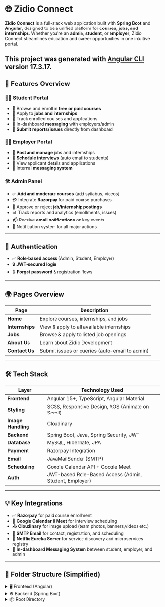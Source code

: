 # 🌐 Zidio Connect

**Zidio Connect** is a full-stack web application built with **Spring Boot** and **Angular**, designed to be a unified platform for **courses, jobs, and internships**. Whether you're an **admin**, **student**, or **employer**, Zidio Connect streamlines education and career opportunities in one intuitive portal.

This project was generated with [Angular CLI](https://github.com/angular/angular-cli) version 17.3.17.
---
## 🚀 Features Overview

### 👨‍🎓 Student Portal
- 🔹 Browse and enroll in **free or paid courses**
- 🔹 Apply to **jobs and internships**
- 🔹 Track enrolled courses and applications
- 🔹 In-dashboard **messaging** with employers/admin
- 🔹 **Submit reports/issues** directly from dashboard

### 👨‍💼 Employer Portal
- 🔸 **Post and manage** jobs and internships
- 🔸 **Schedule interviews** (auto email to students)
- 🔸 View applicant details and applications
- 🔸 Internal **messaging system**

### 🛠️ Admin Panel
- ✅ **Add and moderate courses** (add syllabus, videos)
- 💳 Integrate **Razorpay** for paid course purchases
- 📩 Approve or reject **job/internship postings**
- 📊 Track reports and analytics (enrollments, issues)
- 📬 Receive **email notifications** on key events
- 🔔 Notification system for all major actions

---

## 🔐 Authentication
- ✅ **Role-based access** (Admin, Student, Employer)
- 🔒 **JWT-secured login**
- 🔃 **Forgot password** & registration flows

---

## 🌍 Pages Overview

| Page            | Description                                          |
|-----------------|------------------------------------------------------|
| **Home**        | Explore courses, internships, and jobs              |
| **Internships** | View & apply to all available internships           |
| **Jobs**        | Browse & apply to listed job openings               |
| **About Us**    | Learn about Zidio Development                       |
| **Contact Us**  | Submit issues or queries (auto-email to admin)      |

---
## 🛠️ Tech Stack

| Layer         | Technology Used                                                                    |
|---------------|------------------------------------------------------------------------------------|
| **Frontend**  | Angular 15+, TypeScript, Angular Material                                          |
| **Styling**   | SCSS, Responsive Design, AOS (Animate on Scroll)                                   |
| **Image Handling** | Cloudinary                                                                    |
| **Backend**   | Spring Boot, Java, Spring Security, JWT                                            |
| **Database**  | MySQL, Hibernate, JPA                                                              |
| **Payment**   | Razorpay Integration                                                               |
| **Email**     | JavaMailSender (SMTP)                                                              |
| **Scheduling**| Google Calendar API + Google Meet                                                  |
| **Auth**      | JWT-based Role-Based Access (Admin, Student, Employer)                             |
---
## 💡 Key Integrations
- ✅ **Razorpay** for paid course enrollment
- 📅 **Google Calendar & Meet** for interview scheduling
- 📤 **Cloudinary** for image upload (team photos, banners,videos etc.)
- 📧 **SMTP Email** for contact, registration, and scheduling
- 🧭 **Netflix Eureka Server** for service discovery and microservices registry
- 💬 **In-dashboard Messaging System** between student, employer, and admin
---

## 📂 Folder Structure (Simplified)
<details> <summary>🖥️ Frontend (Angular)</summary>
frontend/
└── src/
    └── app/
        ├── _auth/
        ├── _model/
        ├── _services/
        ├── about/
        ├── admin/
        ├── contact/
        ├── course-details/
        ├── course-syllabus/
        ├── courses/
        ├── employer/
        ├── footer/
        ├── forbidden/
        ├── header/
        ├── home/
        ├── internship-details/
        ├── internships/
        ├── job-details/
        ├── jobs/
        ├── login/
        ├── message-dialog/
        ├── register/
        ├── remainder-snackbar/
        ├── update-password/
        ├── user/
        ├── app-routing.module.ts
        ├── app.component.ts / .html / .css
        └── app.module.ts
    └── assets/
</details> <details> <summary>⚙️ Backend (Spring Boot)</summary>

Erukea server
└──src/main/java
        └──com.example.cloud
zidioApp/
└── src/
    └── main/
        └── java/
            └── com/
                └── spring/
                    ├── deserializer/
                    └── zidio/
                        ├── configuration/
                        ├── controller/
                        ├── dao/
                        ├── payload/
                        ├── repository/
                        ├── service/
                        ├── util/
                        ├── Address.java
                        ├── AdminNotification.java
                        ├── AdminProfile.java
                        ├── Application.java
                        ├── Interview.java...
                        └── resources/
                        ├── static/ # Static assets (if any)
                        ├── templates/ # Thymeleaf or email templates
                        ├── application.properties # Spring Boot configuration
                        └── credentials.json # Google API credentials (for Calendar, etc.)
                        ├── test/
                        └── java/ # Unit & integration tests

</details> <details> <summary>📦 Root Directory</summary>
zidio-connect/
├── .gitignore
├── .gitattributes
├── mvnw / mvnw.cmd
├── pom.xml
├── package.json
├── angular.json
├── README.md
├── server.ts
├── tsconfig.json
├── tsconfig.app.json
├── tsconfig.spec.json
└── uploads/
---

---
## 🧪 How to Run
### Backend (Spring Boot)
cd backend
./mvnw spring-boot:run
---
## 🧪 How to Run

### Frontend(Angular)

## Development server

Run `ng serve` for a dev server. Navigate to `http://localhost:4200`. The application will automatically reload if you change any of the source files.

## Code scaffolding

Run `ng generate component component-name` to generate a new component. You can also use `ng generate directive|pipe|service|class|guard|interface|enum|module`.

## Build

Run `ng build` to build the project. The build artifacts will be stored in the `dist/` directory.

## Running unit tests

Run `ng test` to execute the unit tests via [Karma](https://karma-runner.github.io).

📬 Contact & Support
Developer: pothina venkata sai jaswanth kumar
linkedin: https://www.linkedin.com/in/pothina-jaswanth-kumar-838781249 
If you encounter any issues, reach out via the Contact Us page on the platform. All queries are automatically emailed to the administrator.

